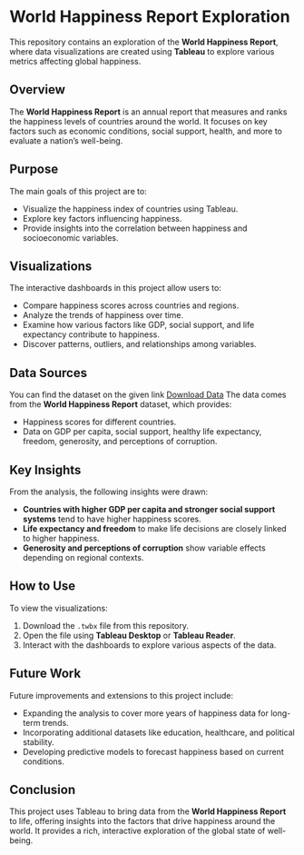 # World Happiness Report Exploration

This repository contains an exploration of the **World Happiness Report**, where data visualizations are created using **Tableau** to explore various metrics affecting global happiness. 

## Overview

The **World Happiness Report** is an annual report that measures and ranks the happiness levels of countries around the world. It focuses on key factors such as economic conditions, social support, health, and more to evaluate a nation’s well-being.

## Purpose

The main goals of this project are to:
* Visualize the happiness index of countries using Tableau.
* Explore key factors influencing happiness.
* Provide insights into the correlation between happiness and socioeconomic variables.

## Visualizations

The interactive dashboards in this project allow users to:
- Compare happiness scores across countries and regions.
- Analyze the trends of happiness over time.
- Examine how various factors like GDP, social support, and life expectancy contribute to happiness.
- Discover patterns, outliers, and relationships among variables.

## Data Sources
You can find the dataset on the given link [Download Data](https://bit.ly/WHR_15_23)
The data comes from the **World Happiness Report** dataset, which provides:
* Happiness scores for different countries.
* Data on GDP per capita, social support, healthy life expectancy, freedom, generosity, and perceptions of corruption.

## Key Insights

From the analysis, the following insights were drawn:
- **Countries with higher GDP per capita and stronger social support systems** tend to have higher happiness scores.
- **Life expectancy and freedom** to make life decisions are closely linked to higher happiness.
- **Generosity and perceptions of corruption** show variable effects depending on regional contexts.

## How to Use

To view the visualizations:
1. Download the `.twbx` file from this repository.
2. Open the file using **Tableau Desktop** or **Tableau Reader**.
3. Interact with the dashboards to explore various aspects of the data.

## Future Work

Future improvements and extensions to this project include:
- Expanding the analysis to cover more years of happiness data for long-term trends.
- Incorporating additional datasets like education, healthcare, and political stability.
- Developing predictive models to forecast happiness based on current conditions.

## Conclusion

This project uses Tableau to bring data from the **World Happiness Report** to life, offering insights into the factors that drive happiness around the world. It provides a rich, interactive exploration of the global state of well-being.
